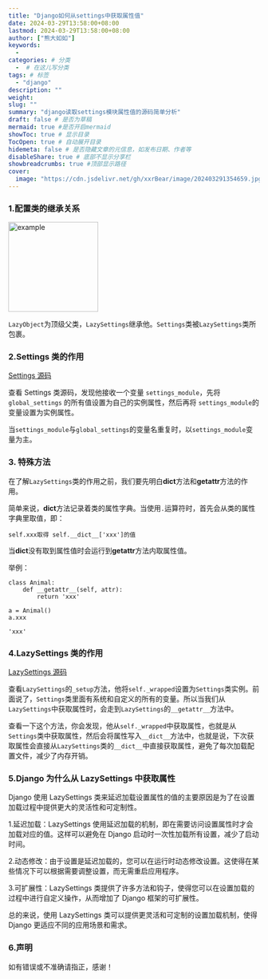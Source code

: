 ```yaml
---
title: "Django如何从settings中获取属性值"
date: 2024-03-29T13:58:00+08:00
lastmod: 2024-03-29T13:58:00+08:00
author: ["熊大如如"]
keywords:
  -
categories: # 分类
  -  # 在这儿写分类
tags: # 标签
  - "django"
description: ""
weight:
slug: ""
summary: "django读取settings模块属性值的源码简单分析"
draft: false # 是否为草稿
mermaid: true #是否开启mermaid
showToc: true # 显示目录
TocOpen: true # 自动展开目录
hidemeta: false # 是否隐藏文章的元信息，如发布日期、作者等
disableShare: true # 底部不显示分享栏
showbreadcrumbs: true #顶部显示路径
cover:
  image: "https://cdn.jsdelivr.net/gh/xxrBear/image/202403291354659.jpg" # 文章的图片
---
```


### 1.配置类的继承关系

<div>
<img src="https://cdn.jsdelivr.net/gh/xxrBear/image/202403291342737.png" alt="example" style="width: 180px; height: auto;">
</div>

`LazyObject`为顶级父类，`LazySettings`继承他。`Settings`类被`LazySettings`类所包裹。

### 2.Settings 类的作用

[Settings 源码](https://github.com/xxrBear/django-chinese-annotation/blob/master/django/conf/__init__.py)

查看 Settings 类源码，发现他接收一个变量 `settings_module`，先将 `global_settings` 的所有值设置为自己的实例属性，然后再将 `settings_module`的变量设置为实例属性。

当`settings_module`与`global_settings`的变量名重复时，以`settings_module`变量为主。

### 3. 特殊方法

在了解`LazySettings`类的作用之前，我们要先明白**dict**方法和**getattr**方法的作用。

简单来说，**dict**方法记录着类的属性字典。当使用`.`运算符时，首先会从类的属性字典里取值，即：

    self.xxx取得 self.__dict__['xxx']的值

当**dict**没有取到属性值时会运行到**getattr**方法内取属性值。

举例：

    class Animal:
        def __getattr__(self, attr):
            return 'xxx'

    a = Animal()
    a.xxx

    'xxx'

### 4.LazySettings 类的作用

[LazySettings 源码](https://github.com/xxrBear/django-chinese-annotation/blob/master/django/conf/__init__.py)

查看`LazySettings`的`_setup`方法，他将`self._wrapped`设置为`Settings`类实例。前面说了，`Settings`类里面有系统和自定义的所有的变量。所以当我们从`LazySettings`中获取属性时，会走到`LazySettings`的`__getattr__`方法中。

查看一下这个方法，你会发现，他从`self._wrapped`中获取属性，也就是从`Settings`类中获取属性，然后会将属性写入`__dict__`方法中，也就是说，下次获取属性会直接从`LazySettings`类的`__dict__`中直接获取属性，避免了每次加载配置文件，减少了内存开销。

### 5.Django 为什么从 LazySettings 中获取属性

Django 使用 LazySettings 类来延迟加载设置属性的值的主要原因是为了在设置加载过程中提供更大的灵活性和可定制性。

1.延迟加载：LazySettings 使用延迟加载的机制，即在需要访问设置属性时才会加载对应的值。这样可以避免在 Django 启动时一次性加载所有设置，减少了启动时间。

2.动态修改：由于设置是延迟加载的，您可以在运行时动态修改设置。这使得在某些情况下可以根据需要调整设置，而无需重启应用程序。

3.可扩展性：LazySettings 类提供了许多方法和钩子，使得您可以在设置加载的过程中进行自定义操作，从而增加了 Django 框架的可扩展性。

总的来说，使用 LazySettings 类可以提供更灵活和可定制的设置加载机制，使得 Django 更适应不同的应用场景和需求。

### 6.声明

如有错误或不准确请指正，感谢！
